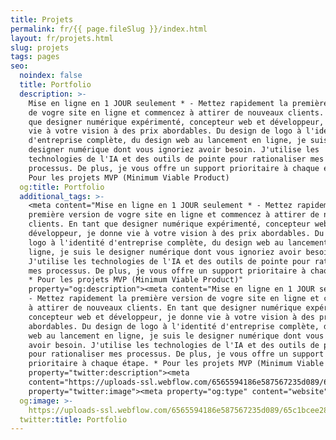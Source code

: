 ```yaml
---
title: Projets
permalink: fr/{{ page.fileSlug }}/index.html
layout: fr/projets.html
slug: projets
tags: pages
seo:
  noindex: false
  title: Portfolio
  description: >-
    Mise en ligne en 1 JOUR seulement * - Mettez rapidement la première version
    de vogre site en ligne et commencez à attirer de nouveaux clients. En tant
    que designer numérique expérimenté, concepteur web et développeur, je donne
    vie à votre vision à des prix abordables. Du design de logo à l'identité
    d'entreprise complète, du design web au lancement en ligne, je suis le
    designer numérique dont vous ignoriez avoir besoin. J'utilise les
    technologies de l'IA et des outils de pointe pour rationaliser mes
    processus. De plus, je vous offre un support prioritaire à chaque étape. *
    Pour les projets MVP (Minimum Viable Product)
  og:title: Portfolio
  additional_tags: >-
    <meta content="Mise en ligne en 1 JOUR seulement * - Mettez rapidement la
    première version de vogre site en ligne et commencez à attirer de nouveaux
    clients. En tant que designer numérique expérimenté, concepteur web et
    développeur, je donne vie à votre vision à des prix abordables. Du design de
    logo à l'identité d'entreprise complète, du design web au lancement en
    ligne, je suis le designer numérique dont vous ignoriez avoir besoin.
    J'utilise les technologies de l'IA et des outils de pointe pour rationaliser
    mes processus. De plus, je vous offre un support prioritaire à chaque étape.
    * Pour les projets MVP (Minimum Viable Product)"
    property="og:description"><meta content="Mise en ligne en 1 JOUR seulement *
    - Mettez rapidement la première version de vogre site en ligne et commencez
    à attirer de nouveaux clients. En tant que designer numérique expérimenté,
    concepteur web et développeur, je donne vie à votre vision à des prix
    abordables. Du design de logo à l'identité d'entreprise complète, du design
    web au lancement en ligne, je suis le designer numérique dont vous ignoriez
    avoir besoin. J'utilise les technologies de l'IA et des outils de pointe
    pour rationaliser mes processus. De plus, je vous offre un support
    prioritaire à chaque étape. * Pour les projets MVP (Minimum Viable Product)"
    property="twitter:description"><meta
    content="https://uploads-ssl.webflow.com/6565594186e587567235d089/65c1bcee2833330bca7b52b6_opengraph%20FR.jpg"
    property="twitter:image"><meta property="og:type" content="website">
  og:image: >-
    https://uploads-ssl.webflow.com/6565594186e587567235d089/65c1bcee2833330bca7b52b6_opengraph%20FR.jpg
  twitter:title: Portfolio
---
```



